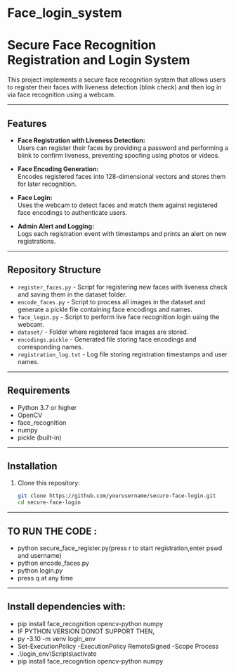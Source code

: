 # Face_login_system

# Secure Face Recognition Registration and Login System

This project implements a secure face recognition system that allows users to register their faces with liveness detection (blink check) and then log in via face recognition using a webcam.

---

## Features

- **Face Registration with Liveness Detection:**  
  Users can register their faces by providing a password and performing a blink to confirm liveness, preventing spoofing using photos or videos.

- **Face Encoding Generation:**  
  Encodes registered faces into 128-dimensional vectors and stores them for later recognition.

- **Face Login:**  
  Uses the webcam to detect faces and match them against registered face encodings to authenticate users.

- **Admin Alert and Logging:**  
  Logs each registration event with timestamps and prints an alert on new registrations.

---

## Repository Structure

- `register_faces.py` - Script for registering new faces with liveness check and saving them in the dataset folder.
- `encode_faces.py` - Script to process all images in the dataset and generate a pickle file containing face encodings and names.
- `face_login.py` - Script to perform live face recognition login using the webcam.
- `dataset/` - Folder where registered face images are stored.
- `encodings.pickle` - Generated file storing face encodings and corresponding names.
- `registration_log.txt` - Log file storing registration timestamps and user names.

---

## Requirements

- Python 3.7 or higher
- OpenCV
- face_recognition
- numpy
- pickle (built-in)

---

## Installation

1. Clone this repository:

   ```bash
   git clone https://github.com/yourusername/secure-face-login.git
   cd secure-face-login
   ```

---

## TO RUN THE CODE :

- python secure_face_register.py(press r to start registration,enter pswd and username)
- python encode_faces.py
- python login.py
- press q at any time

---

## Install dependencies with:

- pip install face_recognition opencv-python numpy
- IF PYTHON VERSION DONOT SUPPORT THEN,
- py -3.10 -m venv login_env
- Set-ExecutionPolicy -ExecutionPolicy RemoteSigned -Scope Process
- .\login_env\Scripts\activate
- pip install face_recognition opencv-python numpy
